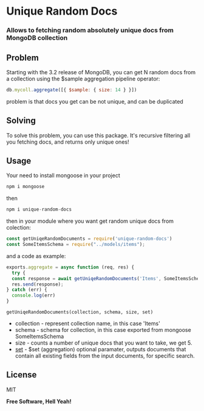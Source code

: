 # Unique Random Docs
### Allows to fetching random absolutely unique docs from MongoDB collection 

## Problem
Starting with the 3.2 release of MongoDB, you can get N random docs from a collection using the $sample aggregation pipeline operator:
```js
db.mycoll.aggregate([{ $sample: { size: 14 } }])
```
problem is that docs you get can  be not unique, and can be duplicated

## Solving

 To solve this problem, you can use this package. It's recursive filtering all you fetching docs, and returns only unique ones!


## Usage
Your need to install mongoose in your project 
```js
npm i mongoose
```
then
```js
npm i unique-random-docs
```
then in your module where you want get random unique docs from colection:
```js
const getUniqeRandomDocuments = require('unique-random-docs')
const SomeItemsSchema = require("../models/items");
```

and a code as example:

```js
exports.aggregate = async function (req, res) {
  try {
  const response = await getUniqeRandomDocuments('Items', SomeItemsSchema, 5 );
  res.send(response);
} catch (err) {
  console.log(err)
}
```
```
getUniqeRandomDocuments(collection, schema, size, set)
```
- collection - represent collection name, in this case 'Items'
- schema - schema for collection, in this case exported from mongoose SomeItemsSchema
- size - counts a number of unique docs that you want to take, we get 5.
- [set](https://docs.mongodb.com/manual/reference/operator/aggregation/set/) -  $set (aggregation) optional paramater, outputs documents that contain all existing fields from the input documents, for specific search.


## License

MIT

**Free Software, Hell Yeah!**
